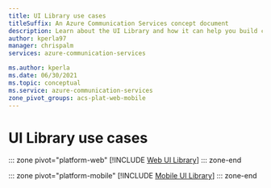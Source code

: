 ```yaml
---
title: UI Library use cases
titleSuffix: An Azure Communication Services concept document
description: Learn about the UI Library and how it can help you build communication experiences
author: kperla97
manager: chrispalm
services: azure-communication-services

ms.author: kperla
ms.date: 06/30/2021
ms.topic: conceptual
ms.service: azure-communication-services
zone_pivot_groups: acs-plat-web-mobile
---
```


# UI Library use cases

::: zone pivot="platform-web"
[!INCLUDE [Web UI Library](includes/web-ui-use-cases.md)]
::: zone-end

::: zone pivot="platform-mobile"
[!INCLUDE [Mobile UI Library](includes/mobile-ui-use-cases.md)]
::: zone-end

